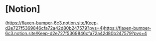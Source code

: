 # [Notion]
(https://flaxen-bumper-6c3.notion.site/Keep-d2e727f5369846cfa72a42d80b247579?pvs=4)https://flaxen-bumper-6c3.notion.site/Keep-d2e727f5369846cfa72a42d80b247579?pvs=4
